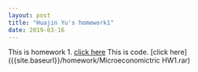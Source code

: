 ```yaml
---
layout: post
title: "Huajin Yu's homework1"
date: 2019-03-16
---
```

This is homework 1.
[click here]({{site.baseurl}}/homework/Homework1.pdf)
This is code. [click here]({{site.baseurl}}/homework/Microeconomictric HW1.rar)
